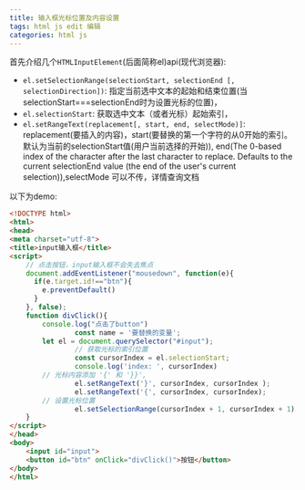 ```yaml
---
title: 输入框光标位置及内容设置
tags: html js edit 编辑
categories: html js
---
```


首先介绍几个`HTMLInputElement`(后面简称el)api(现代浏览器):

- `el.setSelectionRange(selectionStart, selectionEnd [, selectionDirection])`: 指定当前选中文本的起始和结束位置(当selectionStart===selectionEnd时为设置光标的位置)，
- `el.selectionStart`: 获取选中文本（或者光标）起始索引，
- `el.setRangeText(replacement[, start, end, selectMode)]`: replacement(要插入的内容)，start(要替换的第一个字符的从0开始的索引。默认为当前的selectionStart值(用户当前选择的开始)), end(The 0-based index of the character after the last character to replace. Defaults to the current selectionEnd value (the end of the user's current selection)),selectMode 可以不传，详情查询文档 

以下为demo:

```html
<!DOCTYPE html>
<html>
<head>
<meta charset="utf-8">
<title>input输入框</title>
<script>
    // 点击按钮，input输入框不会失去焦点
    document.addEventListener("mousedown", function(e){
      if(e.target.id!=="btn"){
        e.preventDefault()
      }
    }, false);
    function divClick(){
        console.log("点击了button")
				const name = '要替换的变量';
        let el = document.querySelector("#input");
				// 获取光标的索引位置
				const cursorIndex = el.selectionStart;
				console.log('index: ', cursorIndex)
        // 光标内容添加 '{' 和 '}}', 
				el.setRangeText('}', cursorIndex, cursorIndex );
				el.setRangeText('{', cursorIndex, cursorIndex);
        // 设置光标位置
				el.setSelectionRange(cursorIndex + 1, cursorIndex + 1);
    }
</script>
</head>
<body>
    <input id="input">
    <button id="btn" onClick="divClick()">按钮</button>
</body>
</html>

```